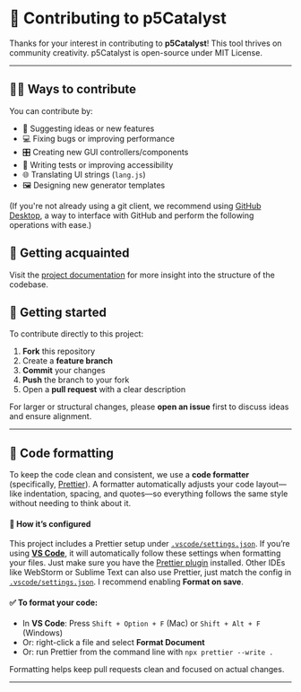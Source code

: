 # 🤝 Contributing to p5Catalyst

Thanks for your interest in contributing to **p5Catalyst**! This tool thrives on community creativity. p5Catalyst is open-source under MIT License.

---

## 🧑‍💻 Ways to contribute

You can contribute by:

-   🧠 Suggesting ideas or new features
-   💻 Fixing bugs or improving performance
-   🎛️ Creating new GUI controllers/components
-   🔬 Writing tests or improving accessibility
-   🌐 Translating UI strings (`lang.js`)
-   🖼️ Designing new generator templates

(If you're not already using a git client, we recommend using [GitHub Desktop](https://github.com/apps/desktop), a way to interface with GitHub and perform the following operations with ease.)

## 👀 Getting acquainted

Visit the [project documentation](https://multitude-amsterdam.github.io/p5Catalyst/docs/) for more insight into the structure of the codebase.

## 💨 Getting started

To contribute directly to this project:

1. **Fork** this repository
2. Create a **feature branch**
3. **Commit** your changes
4. **Push** the branch to your fork
5. Open a **pull request** with a clear description

For larger or structural changes, please **open an issue** first to discuss ideas and ensure alignment.

---

## 🔧 Code formatting

To keep the code clean and consistent, we use a **code formatter** (specifically, [Prettier](https://prettier.io/)). A formatter automatically adjusts your code layout—like indentation, spacing, and quotes—so everything follows the same style without needing to think about it.

#### 📁 How it’s configured

This project includes a Prettier setup under [`.vscode/settings.json`](./.vscode/settings.json). If you’re using [**VS Code**](https://code.visualstudio.com/), it will automatically follow these settings when formatting your files. Just make sure you have the [Prettier plugin](https://marketplace.visualstudio.com/items?itemName=esbenp.prettier-vscode) installed. Other IDEs like WebStorm or Sublime Text can also use Prettier, just match the config in [`.vscode/settings.json`](./.vscode/settings.json). I recommend enabling **Format on save**.

#### ✅ To format your code:

-   In **VS Code**: Press `Shift + Option + F` (Mac) or `Shift + Alt + F` (Windows)
-   Or: right-click a file and select **Format Document**
-   Or: run Prettier from the command line with `npx prettier --write .`

Formatting helps keep pull requests clean and focused on actual changes.

---
